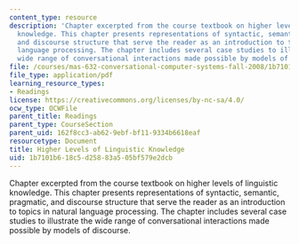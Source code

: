 ```yaml
---
content_type: resource
description: 'Chapter excerpted from the course textbook on higher levels of linguistic
  knowledge. This chapter presents representations of syntactic, semantic, pragmatic,
  and discourse structure that serve the reader as an introduction to topics in natural
  language processing. The chapter includes several case studies to illustrate the
  wide range of conversational interactions made possible by models of discourse. '
file: /courses/mas-632-conversational-computer-systems-fall-2008/1b7101b618c5d25883a505bf579e2dcb_schmandt_txt_ch9.pdf
file_type: application/pdf
learning_resource_types:
- Readings
license: https://creativecommons.org/licenses/by-nc-sa/4.0/
ocw_type: OCWFile
parent_title: Readings
parent_type: CourseSection
parent_uid: 162f8cc3-ab62-9ebf-bf11-9334b6618eaf
resourcetype: Document
title: Higher Levels of Linguistic Knowledge
uid: 1b7101b6-18c5-d258-83a5-05bf579e2dcb
---
```

Chapter excerpted from the course textbook on higher levels of linguistic knowledge. This chapter presents representations of syntactic, semantic, pragmatic, and discourse structure that serve the reader as an introduction to topics in natural language processing. The chapter includes several case studies to illustrate the wide range of conversational interactions made possible by models of discourse. 